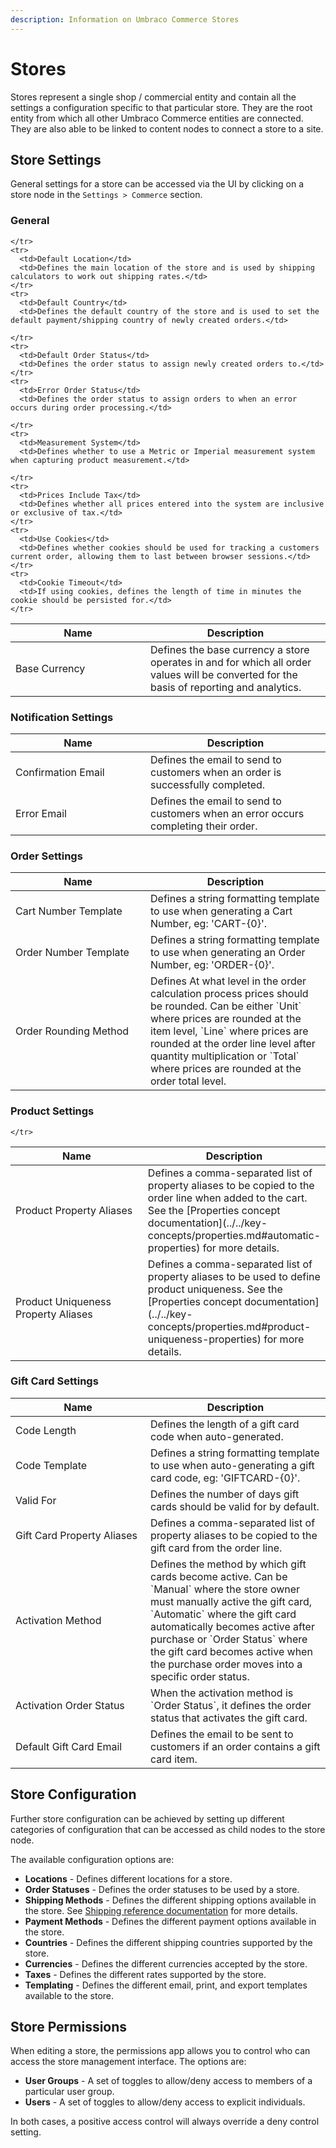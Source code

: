 ```yaml
---
description: Information on Umbraco Commerce Stores
---
```


# Stores

Stores represent a single shop / commercial entity and contain all the settings a configuration specific to that particular store. They are the root entity from which all other Umbraco Commerce entities are connected. They are also able to be linked to content nodes to connect a store to a site.

## Store Settings

General settings for a store can be accessed via the UI by clicking on a store node in the `Settings > Commerce` section.

### General

```
</tr>
<tr>
  <td>Default Location</td>
  <td>Defines the main location of the store and is used by shipping calculators to work out shipping rates.</td>
</tr>
<tr>
  <td>Default Country</td>
  <td>Defines the default country of the store and is used to set the default payment/shipping country of newly created orders.</td>

</tr>
<tr>
  <td>Default Order Status</td>
  <td>Defines the order status to assign newly created orders to.</td>
</tr>
<tr>
  <td>Error Order Status</td>
  <td>Defines the order status to assign orders to when an error occurs during order processing.</td>

</tr>
<tr>
  <td>Measurement System</td>
  <td>Defines whether to use a Metric or Imperial measurement system when capturing product measurement.</td>

</tr>
<tr>
  <td>Prices Include Tax</td>
  <td>Defines whether all prices entered into the system are inclusive or exclusive of tax.</td>
</tr>
<tr>
  <td>Use Cookies</td>
  <td>Defines whether cookies should be used for tracking a customers current order, allowing them to last between browser sessions.</td>
</tr>
<tr>
  <td>Cookie Timeout</td>
  <td>If using cookies, defines the length of time in minutes the cookie should be persisted for.</td>
</tr>
```

<table><thead><tr><th width="200">Name</th><th>Description</th></tr></thead><tbody><tr><td>Base Currency</td><td>Defines the base currency a store operates in and for which all order values will be converted for the basis of reporting and analytics.</td></tr></tbody></table>

### Notification Settings

<table><thead><tr><th width="200">Name</th><th>Description</th></tr></thead><tbody><tr><td>Confirmation Email</td><td>Defines the email to send to customers when an order is successfully completed.</td></tr><tr><td>Error Email</td><td>Defines the email to send to customers when an error occurs completing their order.</td></tr></tbody></table>

### Order Settings

<table><thead><tr><th width="200">Name</th><th>Description</th></tr></thead><tbody><tr><td>Cart Number Template</td><td>Defines a string formatting template to use when generating a Cart Number, eg: 'CART-{0}'.</td></tr><tr><td>Order Number Template</td><td>Defines a string formatting template to use when generating an Order Number, eg: 'ORDER-{0}'.</td></tr><tr><td>Order Rounding Method</td><td>Defines At what level in the order calculation process prices should be rounded. Can be either `Unit` where prices are rounded at the item level, `Line` where prices are rounded at the order line level after quantity multiplication or `Total` where prices are rounded at the order total level.</td></tr></tbody></table>

### Product Settings

```
</tr>
```

<table><thead><tr><th width="200">Name</th><th>Description</th></tr></thead><tbody><tr><td>Product Property Aliases</td><td>Defines a comma-separated list of property aliases to be copied to the order line when added to the cart. See the [Properties concept documentation](../../key-concepts/properties.md#automatic-properties) for more details.</td></tr><tr><td>Product Uniqueness Property Aliases</td><td>Defines a comma-separated list of property aliases to be used to define product uniqueness. See the [Properties concept documentation](../../key-concepts/properties.md#product-uniqueness-properties) for more details.</td></tr></tbody></table>

### Gift Card Settings

<table><thead><tr><th width="200">Name</th><th>Description</th></tr></thead><tbody><tr><td>Code Length</td><td>Defines the length of a gift card code when auto-generated.</td></tr><tr><td>Code Template</td><td>Defines a string formatting template to use when auto-generating a gift card code, eg: 'GIFTCARD-{0}'.</td></tr><tr><td>Valid For</td><td>Defines the number of days gift cards should be valid for by default.</td></tr><tr><td>Gift Card Property Aliases</td><td>Defines a comma-separated list of property aliases to be copied to the gift card from the order line.</td></tr><tr><td>Activation Method</td><td>Defines the method by which gift cards become active. Can be `Manual` where the store owner must manually active the gift card, `Automatic` where the gift card automatically becomes active after purchase or `Order Status` where the gift card becomes active when the purchase order moves into a specific order status.</td></tr><tr><td>Activation Order Status</td><td>When the activation method is `Order Status`, it defines the order status that activates the gift card.</td></tr><tr><td>Default Gift Card Email</td><td>Defines the email to be sent to customers if an order contains a gift card item.</td></tr></tbody></table>

## Store Configuration

Further store configuration can be achieved by setting up different categories of configuration that can be accessed as child nodes to the store node.

The available configuration options are:

* **Locations** - Defines different locations for a store.
* **Order Statuses** - Defines the order statuses to be used by a store.
* **Shipping Methods** - Defines the different shipping options available in the store. See [Shipping reference documentation](../shipping/) for more details.
* **Payment Methods** - Defines the different payment options available in the store.
* **Countries** - Defines the different shipping countries supported by the store.
* **Currencies** - Defines the different currencies accepted by the store.
* **Taxes** - Defines the different rates supported by the store.
* **Templating** - Defines the different email, print, and export templates available to the store.

## Store Permissions

When editing a store, the permissions app allows you to control who can access the store management interface. The options are:

* **User Groups** - A set of toggles to allow/deny access to members of a particular user group.
* **Users** - A set of toggles to allow/deny access to explicit individuals.

In both cases, a positive access control will always override a deny control setting.
